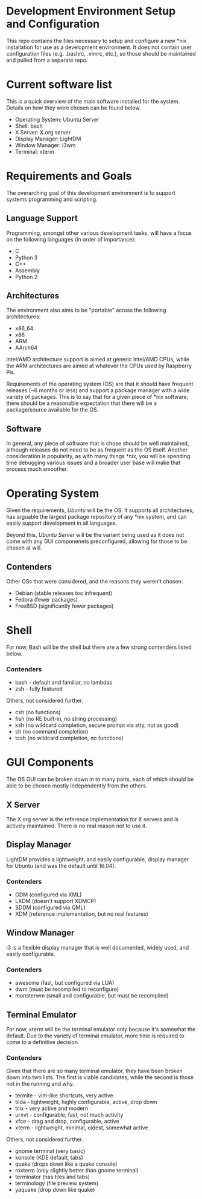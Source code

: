 # Development Environment Setup and Configuration

This repo contains the files necessary to setup and configure a new \*nix
installation for use as a development environment. It does not contain user
configuration files (e.g. .bashrc, .vimrc, etc.), so those should be maintained
and pulled from a separate repo.

# Current software list
This is a quick overview of the main software installed for the system. Details
on how they were chosen can be found below.

* Operating System: Ubuntu Server
* Shell: bash
* X Server: X.org server
* Display Manager: LightDM
* Window Manager: i3wm
* Terminal: xterm

# Requirements and Goals
The overarching goal of this development environment is to support systems
programming and scripting.

## Language Support
Programming, amongst other various development tasks, will have a focus on the
following languages (in order of importance):

* C
* Python 3
* C++
* Assembly
* Python 2

## Architectures

The environment also aims to be "portable" across the following architectures:

* x86\_64
* x86
* ARM
* AArch64

Intel/AMD architecture support is aimed at generic Intel/AMD CPUs, while the
ARM architectures are aimed at whatever the CPUs used by Raspberry Pis.

Requirements of the operating system (OS) are that it should have frequent
releases (~6 months or less) and support a package manager with a wide variety
of packages. This is to say that for a given piece of \*nix software, there
should be a reasonable expectation that there will be a package/source available
for the OS.

## Software
In general, any piece of software that is chose should be well maintained,
although releases do not need to be as frequent as the OS itself. Another
consideration is popularity, as with many things \*nix, you will be spending
time debugging various issues and a broader user base will make that process
much smoother.

# Operating System
Given the requirements, *Ubuntu* will be the OS. It supports all architectures,
has arguable the largest package repository of any \*nix system, and can easily
support development in all languages.

Beyond this, *Ubuntu Server* will be the variant being used as it does not come
with any GUI componenets preconfigured, allowing for those to be chosen at will.

## Contenders
Other OSs that were considered, and the reasons they weren't chosen:

* Debian (stable releases too infrequent)
* Fedora (fewer packages)
* FreeBSD (significantly fewer packages)

# Shell
For now, Bash will be the shell but there are a few strong contenders listed
below. 

### Contenders

* bash - default and familiar, no lambdas
* zsh - fully featured

Others, not considered further.

* csh (no functions)
* fish (no RE built-in, no string processing)
* ksh (no wildcard completion, secure prompt via stty, not as good)
* sh (no command completion)
* tcsh (no wildcard completion, no functions)

# GUI Components
The OS GUI can be broken down in to many parts, each of which should be able to
be chosen mostly independently from the others.

## X Server 
The X.org server is the reference implementation for X servers and is actively
maintained. There is no real reason _not_ to use it.

## Display Manager 
LightDM provides a lightweight, and easily configurable, display manager for
Ubuntu (and was the default until 16.04).

### Contenders

* GDM (configured via XML)
* LXDM (doesn't support XDMCP)
* SDDM (configured via QML)
* XDM (reference implementation, but no real features)

## Window Manager 
i3 is a flexible display manager that is well documented, widely used, and
easily configurable.

### Contenders

* awesome (fast, but configured via LUA)
* dwm (must be recompiled to reconfigure)
* monsterwm (small and configurable, but must be recompiled)

## Terminal Emulator
For now, xterm will be the terminal emulator only because it's somewhat the
default. Due to the variety of terminal emulator, more time is required to come
to a definitive decision.

### Contenders

Given that there are so many terminal emulator, they have been broken down into
two lists. The first is viable candidates, while the second is those not in the
running and why.

* termite - vim-like shortcuts, very active
* tilda - lightweight, highly configurable, active, drop down
* tilix - very active and modern
* urxvt - configurable, fast, not much activity
* xfce - drag and drop, configurable, active
* xterm - lightweight, minimal, oldest, somewhat active

Others, not considered further.

* gnome terminal (very basic)
* konsole (KDE default, tabs)
* quake (drops down like a quake console)
* roxterm (only slightly better than gnome terminal)
* terminator (has tiles and tabs)
* terminology (file preview system)
* yaquake (drop down like quake)

